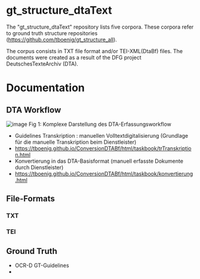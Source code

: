# gt_structure_dtaText

The "gt_structure_dtaText" repository lists five corpora. These corpora refer to ground truth structure repositories (https://github.com/tboenig/gt_structure_all). 

The corpus consists in TXT file format and/or TEI-XML(DtaBf) files.
The documents were created as a result of the DFG project DeutschesTexteArchiv (DTA).

# Documentation
## DTA Workflow

![image](https://github.com/tboenig/gt_structure_dtaText/assets/26142921/d9b8edde-1fd9-4823-8a40-23bc9ea968d1)
Fig 1: Komplexe Darstellung des DTA-Erfassungsworkflow


-  Guidelines Transkription : manuellen Volltextdigitalisierung (Grundlage für die manuelle Transkription beim Dienstleister)
  -  https://tboenig.github.io/ConversionDTABf/html/taskbook/trTranskription.html  
-  Konvertierung in das DTA-Basisformat (manuell erfasste Dokumente durch Dienstleister)
-   https://tboenig.github.io/ConversionDTABf/html/taskbook/konvertierung.html

## File-Formats
### TXT
### TEI

## Ground Truth
- OCR-D GT-Guidelines
- 
